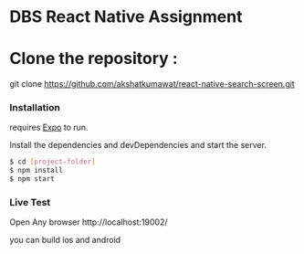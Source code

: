 # DBS React Native Assignment


# Clone the repository :
git clone https://github.com/akshatkumawat/react-native-search-screen.git


### Installation

requires [Expo](https://docs.expo.io/get-started/installation/) to run.

Install the dependencies and devDependencies and start the server.

```sh
$ cd [project-folder]
$ npm install
$ npm start
```

### Live Test
Open Any browser http://localhost:19002/

you can build ios and android

